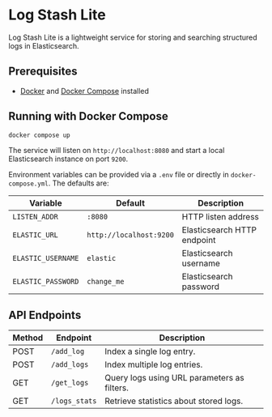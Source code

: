 # Log Stash Lite

Log Stash Lite is a lightweight service for storing and searching structured logs in Elasticsearch.

## Prerequisites

* [Docker](https://www.docker.com/) and [Docker Compose](https://docs.docker.com/compose/) installed

## Running with Docker Compose

```
docker compose up
```

The service will listen on `http://localhost:8080` and start a local Elasticsearch instance on port `9200`.

Environment variables can be provided via a `.env` file or directly in `docker-compose.yml`. The defaults are:

| Variable          | Default                     | Description                          |
|-------------------|-----------------------------|--------------------------------------|
| `LISTEN_ADDR`     | `:8080`                     | HTTP listen address                  |
| `ELASTIC_URL`     | `http://localhost:9200`     | Elasticsearch HTTP endpoint          |
| `ELASTIC_USERNAME`| `elastic`                   | Elasticsearch username               |
| `ELASTIC_PASSWORD`| `change_me`                 | Elasticsearch password               |

## API Endpoints

| Method | Endpoint    | Description                                    |
|--------|-------------|------------------------------------------------|
| POST   | `/add_log`  | Index a single log entry.                      |
| POST   | `/add_logs` | Index multiple log entries.                    |
| GET    | `/get_logs` | Query logs using URL parameters as filters.    |
| GET    | `/logs_stats` | Retrieve statistics about stored logs.        |


